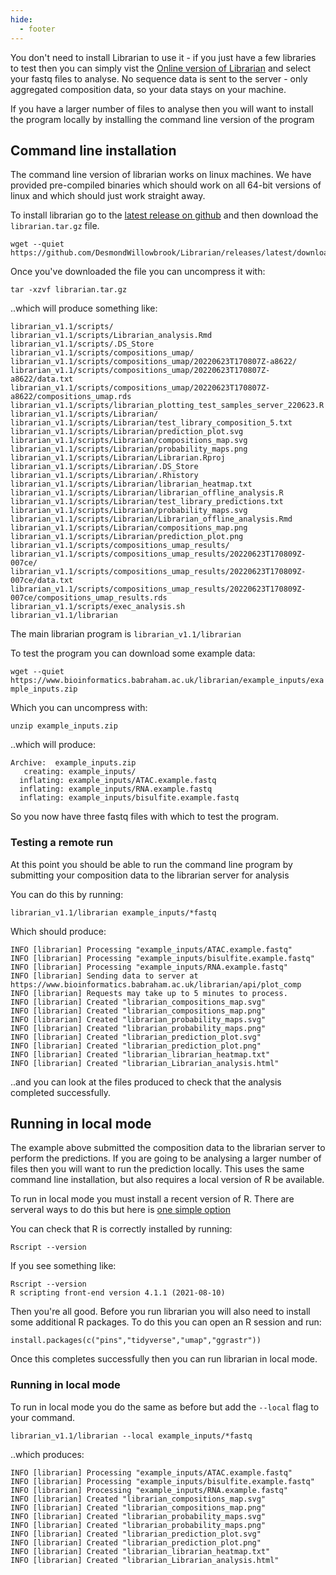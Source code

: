 ```yaml
---
hide:
  - footer
---
```


You don't need to install Librarian to use it - if you just have a few libraries to test then you can simply vist the [Online version of Librarian](https://www.bioinformatics.babraham.ac.uk/librarian/) and select your fastq files to analyse.  No sequence data is sent to the server - only aggregated composition data, so your data stays on your machine.

If you have a larger number of files to analyse then you will want to install the program locally by installing the command line version of the program


## Command line installation
The command line version of librarian works on linux machines. We have provided pre-compiled binaries which should work on all 64-bit versions of linux and which should just work straight away.

To install librarian go to the [latest release on github](https://github.com/DesmondWillowbrook/Librarian/releases/latest) and then download the ```librarian.tar.gz``` file. 

```
wget --quiet https://github.com/DesmondWillowbrook/Librarian/releases/latest/download/librarian.tar.gz
```

Once you've downloaded the file you can uncompress it with:

```
tar -xzvf librarian.tar.gz
```

..which will produce something like:

```
librarian_v1.1/scripts/
librarian_v1.1/scripts/Librarian_analysis.Rmd
librarian_v1.1/scripts/.DS_Store
librarian_v1.1/scripts/compositions_umap/
librarian_v1.1/scripts/compositions_umap/20220623T170807Z-a8622/
librarian_v1.1/scripts/compositions_umap/20220623T170807Z-a8622/data.txt
librarian_v1.1/scripts/compositions_umap/20220623T170807Z-a8622/compositions_umap.rds
librarian_v1.1/scripts/librarian_plotting_test_samples_server_220623.R
librarian_v1.1/scripts/Librarian/
librarian_v1.1/scripts/Librarian/test_library_composition_5.txt
librarian_v1.1/scripts/Librarian/prediction_plot.svg
librarian_v1.1/scripts/Librarian/compositions_map.svg
librarian_v1.1/scripts/Librarian/probability_maps.png
librarian_v1.1/scripts/Librarian/Librarian.Rproj
librarian_v1.1/scripts/Librarian/.DS_Store
librarian_v1.1/scripts/Librarian/.Rhistory
librarian_v1.1/scripts/Librarian/librarian_heatmap.txt
librarian_v1.1/scripts/Librarian/librarian_offline_analysis.R
librarian_v1.1/scripts/Librarian/test_library_predictions.txt
librarian_v1.1/scripts/Librarian/probability_maps.svg
librarian_v1.1/scripts/Librarian/Librarian_offline_analysis.Rmd
librarian_v1.1/scripts/Librarian/compositions_map.png
librarian_v1.1/scripts/Librarian/prediction_plot.png
librarian_v1.1/scripts/compositions_umap_results/
librarian_v1.1/scripts/compositions_umap_results/20220623T170809Z-007ce/
librarian_v1.1/scripts/compositions_umap_results/20220623T170809Z-007ce/data.txt
librarian_v1.1/scripts/compositions_umap_results/20220623T170809Z-007ce/compositions_umap_results.rds
librarian_v1.1/scripts/exec_analysis.sh
librarian_v1.1/librarian
```

The main librarian program is ```librarian_v1.1/librarian```

To test the program you can download some example data:

```wget --quiet https://www.bioinformatics.babraham.ac.uk/librarian/example_inputs/example_inputs.zip```

Which you can uncompress with:

```unzip example_inputs.zip```

..which will produce:

```
Archive:  example_inputs.zip
   creating: example_inputs/
  inflating: example_inputs/ATAC.example.fastq
  inflating: example_inputs/RNA.example.fastq
  inflating: example_inputs/bisulfite.example.fastq
```

So you now have three fastq files with which to test the program.

### Testing a remote run
At this point you should be able to run the command line program by submitting your composition data to the librarian server for analysis

You can do this by running:

```
librarian_v1.1/librarian example_inputs/*fastq
```

Which should produce:

```
INFO [librarian] Processing "example_inputs/ATAC.example.fastq"
INFO [librarian] Processing "example_inputs/bisulfite.example.fastq"
INFO [librarian] Processing "example_inputs/RNA.example.fastq"
INFO [librarian] Sending data to server at https://www.bioinformatics.babraham.ac.uk/librarian/api/plot_comp
INFO [librarian] Requests may take up to 5 minutes to process.
INFO [librarian] Created "librarian_compositions_map.svg"
INFO [librarian] Created "librarian_compositions_map.png"
INFO [librarian] Created "librarian_probability_maps.svg"
INFO [librarian] Created "librarian_probability_maps.png"
INFO [librarian] Created "librarian_prediction_plot.svg"
INFO [librarian] Created "librarian_prediction_plot.png"
INFO [librarian] Created "librarian_librarian_heatmap.txt"
INFO [librarian] Created "librarian_Librarian_analysis.html"
```

..and you can look at the files produced to check that the analysis completed successfully.

## Running in local mode
The example above submitted the composition data to the librarian server to perform the predictions.  If you are going to be analysing a larger number of files then you will want to run the prediction locally.  This uses the same command line installation, but also requires a local version of R be available.

To run in local mode you must install a recent version of R.  There are serveral ways to do this but here is [one simple option](https://github.com/rstudio/r-builds)

You can check that R is correctly installed by running:

```Rscript --version```

If you see something like:

```
Rscript --version
R scripting front-end version 4.1.1 (2021-08-10)
```

Then you're all good.  Before you run librarian you will also need to install some additional R packages.  To do this you can open an R session and run:

```
install.packages(c("pins","tidyverse","umap","ggrastr"))
```

Once this completes successfully then you can run librarian in local mode.


### Running in local mode
To run in local mode you do the same as before but add the ```--local``` flag to your command.

```
librarian_v1.1/librarian --local example_inputs/*fastq
```

..which produces:

```
INFO [librarian] Processing "example_inputs/ATAC.example.fastq"
INFO [librarian] Processing "example_inputs/bisulfite.example.fastq"
INFO [librarian] Processing "example_inputs/RNA.example.fastq"
INFO [librarian] Created "librarian_compositions_map.svg"
INFO [librarian] Created "librarian_compositions_map.png"
INFO [librarian] Created "librarian_probability_maps.svg"
INFO [librarian] Created "librarian_probability_maps.png"
INFO [librarian] Created "librarian_prediction_plot.svg"
INFO [librarian] Created "librarian_prediction_plot.png"
INFO [librarian] Created "librarian_librarian_heatmap.txt"
INFO [librarian] Created "librarian_Librarian_analysis.html"
```
